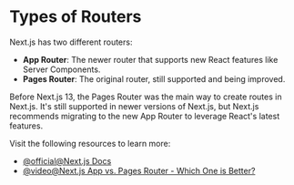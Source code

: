 # Types of Routers

Next.js has two different routers:

*   **App Router**: The newer router that supports new React features like Server Components.
*   **Pages Router**: The original router, still supported and being improved.

Before Next.js 13, the Pages Router was the main way to create routes in Next.js. It's still supported in newer versions of Next.js, but Next.js recommends migrating to the new App Router to leverage React's latest features.

Visit the following resources to learn more:

- [@official@Next.js Docs](https://nextjs.org/docs#app-router-and-pages-router)
- [@video@Next.js App vs. Pages Router - Which One is Better?](https://www.youtube.com/watch?v=EYDOXzpTRvw)